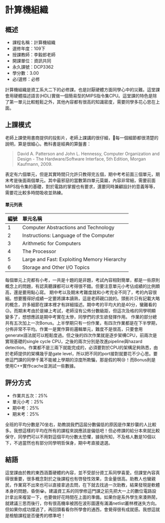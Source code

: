 
# 計算機組織
## 概述
- 課程名稱：計算機組織
- 選修年度：109下
- 授課教師：李毅郎老師
- 開課單位：資訊共同 
- 永久課號：DCP3362
- 學分數：3.00
- 必/選修：必修

計算機組織是資工系大二下的必修課。也是討厭硬體方面同學心中的災難。這堂課會用硬體描述語言(HDL)實做一個簡易型的MIPS指令集CPU。這堂課的特色是除了第一單元比較輕鬆之外，其他內容都有很高的知識密度，需要同學多花心思在上面。

## 上課模式
老師上課使用書商提供的投影片，老師上課講的很仔細，每一個細節都很清楚的說明，算是很細心。教科書是經典的算盤書：
> David A. Patterson and John L. Hennessy, Computer Organization and Design - The Hardware/Software Interface, 5th Edition, Morgan Kaufmann, 2009.

表定有六個單元，但是其實時間只允許只教得完五個，期中考考前面三個單元，期末考是後面兩個單元。其中最邪惡的當數第四單元莫屬，內容非常細，需要前面MIPS指令集的基礎，對於電路的掌握也有要求，還要同時兼顧設計的意義等等，需要花比較多時間吸收並熟練。

#### 單元列表

編號 | 單元名稱
--------|:-----
1|Computer Abstractions and Technology 
2|Instructions: Language of the Computer
3|Arithmetic for Computers
4|The Processor 
5|Large and Fast: Exploiting Memory Hierarchy 
6|Storage and Other I/O Topics

每個單元上完都有小考，一共是十題的是非題，考試內容相對簡單，都是一些原則概念上的問題，有認真聽課都可以考得很不錯。但要注意單元小考佔成績的比例頗高，還是要用點心寫。
期中考以及期末考難度就和小考完全不同了，考的內容很細。想要獲得好成績一定要將課本讀熟，這是老師親口說的。頭影片只有記載大略的概念，許多細節在課本裡才有詳細描述。期中考的平均大約是40分，蠻難看的😥。而期末考由於是線上考試，老師沒有公佈分數級距，但這次及格的同學明顯變多了，想想應該是期中考實在太慘，同學們的求生欲發揮作用。
作業的部分總共有五次加上一次Bonus。上半學期只有一份作業，有四次作業都是在下半學期，分佈非常不平均。作業一是實作算術邏輯單元，難度不是很高，只要會用generate語法就可以輕鬆度過。但之後的四次作業就是逐步架構CPU，前兩次是實現基礎的single cycle CPU，之後的兩次分別是改進pipeline與hazard detection。作業都不是三兩下就能完成的，必須要對於CPU的架構足夠熟悉，由於老師提供的架構幾乎是gate level，所以把不同的port接對就要花不少心思。要修這門課的同學千萬不能被上學期的涼度所欺騙，那是假的啊😢！而Bonus則是使用C++實作cache並測試一些數據。

## 評分方式
- 作業共五次：25%
- 單元小考：25%
- 期中考：25%
- 期末考：25%

全班的平均分數是70坐右，助教說我們這屆分數偏低的原因是作業抄襲的人比較多。我想這樣的平均在所有的課程來說應該是偏低吧！但必修課的給分本來就比較保守，同學們可以不用對這個平均分數太恐懼，據我所知，不及格人數是10個以下，不過當然也有部分同學明哲保身，期中考直接退選。


## 結語
這堂課由於教的東西涵蓋硬體的內容，並不受部分資工系同學喜愛。但課堂內容真得很重要，很多概念對於之後課程也有啓發性效果，含金量很高。助教人也蠻親民，作業寫不出來也可以直接拿過去問，在下就去找過一次助教，結果發現是軟體本身的問題，昏倒😭。建議資工系的同學修這門課之前先把大一上的數位電路設計拿出來複習一下，也要做好花時間在上面的準備。如果你是系外學生來湊熱鬧，就建議三思而後行，你有很高機率被困在波形圖還有滿滿netlist叢林裡迷失方向。但如果你成功撐過了，再回頭看看你所學會的通西，會覺得很有成就感。我想這就是檢驗課程是否優秀的標準吧！
